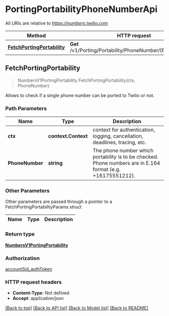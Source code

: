 # PortingPortabilityPhoneNumberApi

All URIs are relative to *https://numbers.twilio.com*

Method | HTTP request | Description
------------- | ------------- | -------------
[**FetchPortingPortability**](PortingPortabilityPhoneNumberApi.md#FetchPortingPortability) | **Get** /v1/Porting/Portability/PhoneNumber/{PhoneNumber} | 



## FetchPortingPortability

> NumbersV1PortingPortability FetchPortingPortability(ctx, PhoneNumber)



Allows to check if a single phone number can be ported to Twilio or not.

### Path Parameters


Name | Type | Description
------------- | ------------- | -------------
**ctx** | **context.Context** | context for authentication, logging, cancellation, deadlines, tracing, etc.
**PhoneNumber** | **string** | The phone number which portability is to be checked. Phone numbers are in E.164 format (e.g. +16175551212).

### Other Parameters

Other parameters are passed through a pointer to a FetchPortingPortabilityParams struct


Name | Type | Description
------------- | ------------- | -------------

### Return type

[**NumbersV1PortingPortability**](NumbersV1PortingPortability.md)

### Authorization

[accountSid_authToken](../README.md#accountSid_authToken)

### HTTP request headers

- **Content-Type**: Not defined
- **Accept**: application/json

[[Back to top]](#) [[Back to API list]](../README.md#documentation-for-api-endpoints)
[[Back to Model list]](../README.md#documentation-for-models)
[[Back to README]](../README.md)

